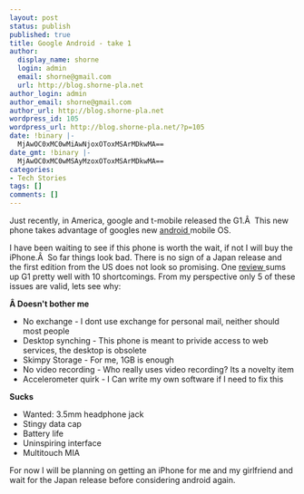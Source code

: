 ```yaml
---
layout: post
status: publish
published: true
title: Google Android - take 1
author:
  display_name: shorne
  login: admin
  email: shorne@gmail.com
  url: http://blog.shorne-pla.net
author_login: admin
author_email: shorne@gmail.com
author_url: http://blog.shorne-pla.net
wordpress_id: 105
wordpress_url: http://blog.shorne-pla.net/?p=105
date: !binary |-
  MjAwOC0xMC0wMiAwNjoxOToxMSArMDkwMA==
date_gmt: !binary |-
  MjAwOC0xMC0wMSAyMzoxOToxMSArMDkwMA==
categories:
- Tech Stories
tags: []
comments: []
---
```

<p>Just recently, in America, google and t-mobile released the G1.Â  This new phone takes advantage of googles new <a href="http://code.google.com/android/">android </a>mobile OS.</p>
<p>I have been waiting to see if this phone is worth the wait, if not I will buy the iPhone.Â  So far things look bad. There is no sign of a Japan release and the first edition from the US does not look so promising. One <a href="http://www.macworld.co.uk/ipod-itunes/news/index.cfm?newsid=22985&amp;pagtype=allchandate">review </a>sums up G1 pretty well with 10 shortcomings. From my perspective only 5 of these issues are valid, lets see why:</p>
<p><strong>Â Doesn't bother me</strong></p>
<ul>
<li>No exchange - I dont use exchange for personal mail, neither should most people</li>
<li>Desktop synching - This phone is meant to privide access to web services, the desktop is obsolete</li>
<li>Skimpy Storage - For me, 1GB is enough</li>
<li>No video recording - Who really uses video recording? Its a novelty item</li>
<li>Accelerometer quirk - I Can write my own software if I need to fix this</li>
</ul>
<p><strong>Sucks</strong></p>
<ul>
<li>Wanted: 3.5mm headphone jack</li>
<li>Stingy data cap</li>
<li>Battery life</li>
<li>Uninspiring interface</li>
<li>Multitouch MIA</li>
</ul>
<p>For now I will be planning on getting an iPhone for me and my girlfriend and wait for the Japan release before considering android again.</p>
